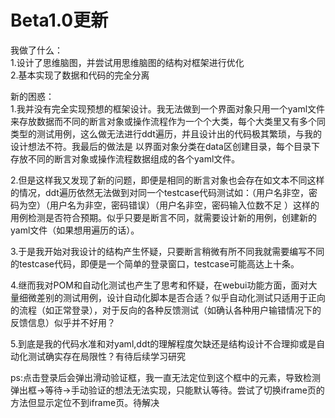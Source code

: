 # Beta1.0更新
我做了什么：  
1.设计了思维脑图，并尝试用思维脑图的结构对框架进行优化  
2.基本实现了数据和代码的完全分离  


新的困惑：  
1.我并没有完全实现预想的框架设计。我无法做到一个界面对象只用一个yaml文件来存放数据而不同的断言对象或操作流程作为一个个大类，每个大类里又有多个同类型的测试用例，这么做无法进行ddt遍历，并且设计出的代码极其繁琐，与我的设计想法不符。我最后的做法是
以界面对象分类在data区创建目录，每个目录下存放不同的断言对象或操作流程数据组成的各个yaml文件。 

2.但是这样我又发现了新的问题，即便是相同的断言对象也会存在如文本不同这样的情况，ddt遍历依然无法做到对同一个testcase代码测试如：（用户名非空，密码为空）（用户名为非空，密码错误）（用户名非空，密码输入位数不足
）这样的用例检测是否符合预期。似乎只要是断言不同，就需要设计新的用例，创建新的yaml文件（如果想用遍历的话）。  

3.于是我开始对我设计的结构产生怀疑，只要断言稍微有所不同我就需要编写不同的testcase代码，即便是一个简单的登录窗口，testcase可能高达上十条。  

4.继而我对POM和自动化测试也产生了思考和怀疑，在webui功能方面，面对大量细微差别的测试用例，设计自动化脚本是否合适？似乎自动化测试只适用于正向的流程（如正常登录），对于反向的各种反馈测试（如确认各种用户输错情况下的反馈信息）似乎并不好用？  

5.到底是我的代码水准和对yaml,ddt的理解程度欠缺还是结构设计不合理抑或是自动化测试确实存在局限性？有待后续学习研究  

ps:点击登录后会弹出滑动验证框，我一直无法定位到这个框中的元素，导致检测弹出框->等待->手动验证的想法无法实现，只能默认等待。尝试了切换iframe页的方法但显示定位不到iframe页。待解决


